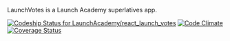 LaunchVotes is a Launch Academy superlatives app. 


[![Codeship Status for LaunchAcademy/react_launch_votes](https://codeship.com/projects/e877c530-cbc8-0134-43ef-021bb1a52c15/status?branch=master)](https://codeship.com/projects/200022)
[![Code Climate](https://codeclimate.com/github/LaunchAcademy/react_launch_votes/badges/gpa.svg)](https://codeclimate.com/github/LaunchAcademy/react_launch_votes)
[![Coverage Status](https://coveralls.io/repos/github/LaunchAcademy/react_launch_votes/badge.svg?branch=master)](https://coveralls.io/github/LaunchAcademy/react_launch_votes?branch=master)
